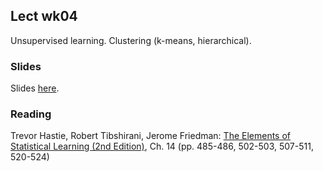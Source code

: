 
## Lect wk04

Unsupervised learning. Clustering (k-means, hierarchical). 


### Slides

Slides [here](https://drive.google.com/open?id=1DeIKJFN3pHYMKWac6jLjT4nJVo0tR9mopAnLBXcsfl0).


### Reading

Trevor Hastie, Robert Tibshirani, Jerome Friedman: [The Elements of Statistical Learning (2nd Edition)](http://statweb.stanford.edu/~tibs/ElemStatLearn/printings/ESLII_print10.pdf), Ch. 14 (pp. 485-486, 502-503, 507-511, 520-524)


